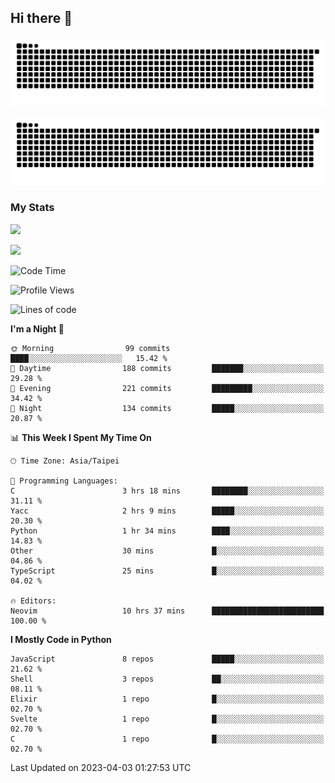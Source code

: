 ## Hi there 👋

<div align="center">

![GitHub Snake Light](https://raw.githubusercontent.com/CSY54/CSY54/snake/github-snake.svg#gh-light-mode-only)

![GitHub Snake dark](https://raw.githubusercontent.com/CSY54/CSY54/snake/github-snake-dark.svg#gh-dark-mode-only)

</div>

### My Stats

![](https://github-readme-stats.vercel.app/api?username=CSY54&theme=nord&show_icons=true)

![](https://github-readme-stats.vercel.app/api/top-langs/?username=CSY54&theme=nord&layout=compact&card_width=445)

<!--START_SECTION:waka-->
![Code Time](http://img.shields.io/badge/Code%20Time-1%2C576%20hrs%2024%20mins-blue)

![Profile Views](http://img.shields.io/badge/Profile%20Views-2-blue)

![Lines of code](https://img.shields.io/badge/From%20Hello%20World%20I%27ve%20Written-446.6%20thousand%20lines%20of%20code-blue)

**I'm a Night 🦉** 

```text
🌞 Morning                99 commits          ████░░░░░░░░░░░░░░░░░░░░░   15.42 % 
🌆 Daytime                188 commits         ███████░░░░░░░░░░░░░░░░░░   29.28 % 
🌃 Evening                221 commits         █████████░░░░░░░░░░░░░░░░   34.42 % 
🌙 Night                  134 commits         █████░░░░░░░░░░░░░░░░░░░░   20.87 % 
```


📊 **This Week I Spent My Time On** 

```text
🕑︎ Time Zone: Asia/Taipei

💬 Programming Languages: 
C                        3 hrs 18 mins       ████████░░░░░░░░░░░░░░░░░   31.11 % 
Yacc                     2 hrs 9 mins        █████░░░░░░░░░░░░░░░░░░░░   20.30 % 
Python                   1 hr 34 mins        ████░░░░░░░░░░░░░░░░░░░░░   14.83 % 
Other                    30 mins             █░░░░░░░░░░░░░░░░░░░░░░░░   04.86 % 
TypeScript               25 mins             █░░░░░░░░░░░░░░░░░░░░░░░░   04.02 % 

🔥 Editors: 
Neovim                   10 hrs 37 mins      █████████████████████████   100.00 % 
```

**I Mostly Code in Python** 

```text
JavaScript               8 repos             █████░░░░░░░░░░░░░░░░░░░░   21.62 % 
Shell                    3 repos             ██░░░░░░░░░░░░░░░░░░░░░░░   08.11 % 
Elixir                   1 repo              █░░░░░░░░░░░░░░░░░░░░░░░░   02.70 % 
Svelte                   1 repo              █░░░░░░░░░░░░░░░░░░░░░░░░   02.70 % 
C                        1 repo              █░░░░░░░░░░░░░░░░░░░░░░░░   02.70 % 
```




 Last Updated on 2023-04-03 01:27:53 UTC
<!--END_SECTION:waka-->

<!--
**CSY54/CSY54** is a ✨ _special_ ✨ repository because its `README.md` (this file) appears on your GitHub profile.

Here are some ideas to get you started:

- 🔭 I’m currently working on ...
- 🌱 I’m currently learning ...
- 👯 I’m looking to collaborate on ...
- 🤔 I’m looking for help with ...
- 💬 Ask me about ...
- 📫 How to reach me: ...
- 😄 Pronouns: ...
- ⚡ Fun fact: ...
-->
